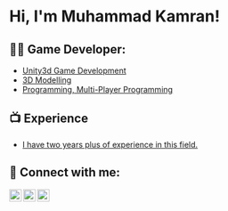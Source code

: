 <h1>Hi, I'm Muhammad Kamran! </h1>

<h2>👨‍💻 Game Developer:</h2>

  - [Unity3d Game Development](https://github.com/MuhammadKamran/Game-Developer)
  - [3D Modelling](https://github.com/MuhammadKamran/Game-Developer)
  - [Programming, Multi-Player Programming](https://github.com/MuhammadKamran/Game-Developer)


<h2>📺 Experience</h2>

- [I have two years plus of experience in this field.]()


<h2> 🤳 Connect with me:</h2>

[<img align="left" alt="MuhammadKamranVirk | Twitter" width="22px" src="https://cdn.jsdelivr.net/npm/simple-icons@v3/icons/twitter.svg" />][twitter]
[<img align="left" alt="MuhammadKamranVirk | LinkedIn" width="22px" src="https://cdn.jsdelivr.net/npm/simple-icons@v3/icons/linkedin.svg" />][linkedin]
[<img align="left" alt="MuhammadKamranVirk | Instagram" width="22px" src="https://cdn.jsdelivr.net/npm/simple-icons@v3/icons/instagram.svg" />][instagram]

[twitter]: https://twitter.com/https:/_Kami_Virk
[instagram]: https://www.instagram.com/invites/contact/?i=l5bmw6f0byd5&utm_content=3f4hxhs
[linkedin]: https://www.linkedin.com/in/muhammad-kamran-virk-42295719b

<!--
**MuhammadKamran/MuhammadKamran** is a ✨ _special_ ✨ repository because its `README.md` (this file) appears on your GitHub profile.

Here are some ideas to get you started:

- 🔭 I’m currently working on ...
- 🌱 I’m currently learning ...
- 👯 I’m looking to collaborate on ...
- 🤔 I’m looking for help with ...
- 💬 Ask me about ...
- 📫 How to reach me: ...
- 😄 Pronouns: ...
- ⚡ Fun fact: ...
-->
